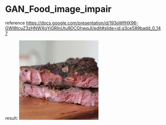 # GAN_Food_image_impair

reference
https://docs.google.com/presentation/d/193oWfHX96-GWl8tcuZ3zHNWXgYiGRInUtu9DCGhwqJI/edit#slide=id.g3ce589badd_0_147

result:
![image](https://github.com/pdway53/GAN_Food_image_impair/blob/master/2018-pixnet-hackathon/result/steak2.png)

